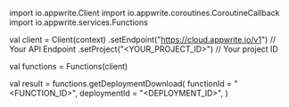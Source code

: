 import io.appwrite.Client
import io.appwrite.coroutines.CoroutineCallback
import io.appwrite.services.Functions

val client = Client(context)
    .setEndpoint("https://cloud.appwrite.io/v1") // Your API Endpoint
    .setProject("&lt;YOUR_PROJECT_ID&gt;") // Your project ID

val functions = Functions(client)

val result = functions.getDeploymentDownload(
    functionId = "<FUNCTION_ID>", 
    deploymentId = "<DEPLOYMENT_ID>", 
)